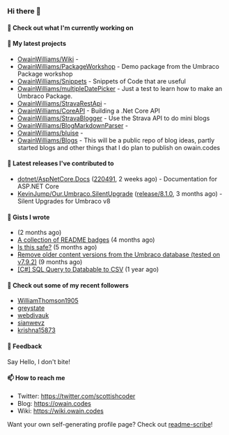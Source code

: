 ### Hi there 👋

#### 👷 Check out what I'm currently working on


#### 🌱 My latest projects

- [OwainWilliams/Wiki](https://github.com/OwainWilliams/Wiki) - 
- [OwainWilliams/PackageWorkshop](https://github.com/OwainWilliams/PackageWorkshop) - Demo package from the Umbraco Package workshop
- [OwainWilliams/Snippets](https://github.com/OwainWilliams/Snippets) - Snippets of Code that are useful
- [OwainWilliams/multipleDatePicker](https://github.com/OwainWilliams/multipleDatePicker) - Just a test to learn how to make an Umbraco Package.
- [OwainWilliams/StravaRestApi](https://github.com/OwainWilliams/StravaRestApi) - 
- [OwainWilliams/CoreAPI](https://github.com/OwainWilliams/CoreAPI) - Building a .Net Core API
- [OwainWilliams/StravaBlogger](https://github.com/OwainWilliams/StravaBlogger) - Use the Strava API to do mini blogs
- [OwainWilliams/BlogMarkdownParser](https://github.com/OwainWilliams/BlogMarkdownParser) - 
- [OwainWilliams/bluise](https://github.com/OwainWilliams/bluise) - 
- [OwainWilliams/Blogs](https://github.com/OwainWilliams/Blogs) - This will be a public repo of blog ideas, partly started blogs and other things that I do plan to publish on owain.codes

#### 🔭 Latest releases I've contributed to

- [dotnet/AspNetCore.Docs](https://github.com/dotnet/AspNetCore.Docs) ([220491](https://github.com/dotnet/AspNetCore.Docs/releases/tag/220491), 2 weeks ago) - Documentation for ASP.NET Core
- [KevinJump/Our.Umbraco.SilentUpgrade](https://github.com/KevinJump/Our.Umbraco.SilentUpgrade) ([release/8.1.0](https://github.com/KevinJump/Our.Umbraco.SilentUpgrade/releases/tag/release%2F8.1.0), 3 months ago) - Silent Upgrades for Umbraco v8


#### 📓 Gists I wrote

- [](https://gist.github.com/69bbbac5d647c0859bd8301d4e661748) (2 months ago)
- [A collection of README badges](https://gist.github.com/b55a61db0867b660ae3c5995feab11ff) (4 months ago)
- [Is this safe?](https://gist.github.com/77e42779ff21af04da069e370d6a56f9) (5 months ago)
- [Remove older content versions from the Umbraco database (tested on v7.9.2)](https://gist.github.com/1f41818f3eddd09b22138c321a69c91c) (9 months ago)
- [[C#] SQL Query to Databable to CSV](https://gist.github.com/6eced57ab10654db91fb96076e461136) (1 year ago)



#### 👯 Check out some of my recent followers

- [WilliamThomson1905](https://github.com/WilliamThomson1905)
- [greystate](https://github.com/greystate)
- [webdivauk](https://github.com/webdivauk)
- [sianwevz](https://github.com/sianwevz)
- [krishna15873](https://github.com/krishna15873)

#### 💬 Feedback

Say Hello, I don't bite!

#### 📫 How to reach me

- Twitter: https://twitter.com/scottishcoder
- Blog: https://owain.codes
- Wiki: https://wiki.owain.codes

Want your own self-generating profile page? Check out [readme-scribe](https://github.com/muesli/readme-scribe)!

